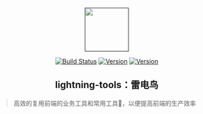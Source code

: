 <p align="center"><a href="" target="_blank"><img width="100"src="http://outt0i9l8.bkt.clouddn.com/lightning.png"></a></p>

<p align="center">
    <a href=""><img src="https://img.shields.io/travis/super2god/lightning-tools.svg" alt="Build Status"></a>
    <a href=""><img src="https://img.shields.io/npm/v/npm.svg" alt="Version"></a>
    <a href=""><img src="https://img.shields.io/badge/style-plastic-purple.svg?lodash=lodash" alt="Version"></a>
</p>

<h2 align="center">lightning-tools：雷电鸟</h2>

> 高效的复用前端的业务工具和常用工具，以便提高前端的生产效率